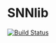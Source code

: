 # SNNlib

[![Build Status](https://travis-ci.com/darsnack/SNNlib.jl.svg?branch=master)](https://travis-ci.com/darsnack/SNNlib.jl)
